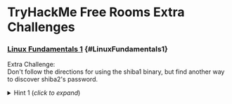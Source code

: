 # TryHackMe Free Rooms Extra Challenges

### [Linux Fundamentals 1](https://tryhackme.com/room/linux1) {#LinuxFundamentals1}
Extra Challenge:<br>
Don't follow the directions for using the shiba1 binary, but find another way to discover shiba2's password.<br>

<details>
<summary>Hint 1 (<i>click to expand</i>)</summary>
  
It's a simple reverse engineering task.

<details>
<summary>Hint 2</summary>
  
<a href="https://linux.die.net/man/1/strings">strings</a>

<details>
<summary>Solution</summary>

Doing <code>strings shiba1</code> and review shows it includes the line "cat /etc/shiba/shiba2".<br>
<code>ls -al /etc/shiba/shiba2</code> shows the file is:<br>
-rw-r--r-- 1 root root 9 Feb 13  2020 /etc/shiba/shiba2<br>
This is readable by any local user, so shiba1 can <code>cat /etc/shiba/shiba2</code> for the password.<br>
      
</details>
</details>
</details>
